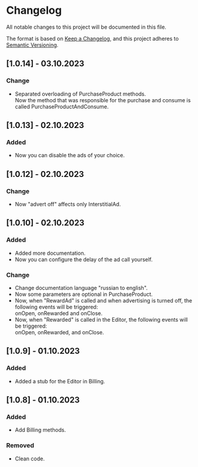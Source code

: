 # Changelog

All notable changes to this project will be documented in this file.

The format is based on [Keep a Changelog](https://keepachangelog.com/en/1.0.0/),
and this project adheres to [Semantic Versioning](https://semver.org/spec/v2.0.0.html).

## [1.0.14] - 03.10.2023
### Change
- Separated overloading of PurchaseProduct methods. <br>
Now the method that was responsible for the purchase and consume is called PurchaseProductAndConsume.

## [1.0.13] - 02.10.2023
### Added
- Now you can disable the ads of your choice.

## [1.0.12] - 02.10.2023
### Change
- Now "advert off" affects only InterstitialAd.

## [1.0.10] - 02.10.2023
### Added

- Added more documentation.
- Now you can configure the delay of the ad call yourself.

### Change

- Change documentation language "russian to english".
- Now some parameters are optional in PurchaseProduct.
- Now, when "RewardAd" is called and when advertising is turned off, the following events will be triggered: <br>
onOpen, onRewarded and onClose.
- Now, when "Rewarded" is called in the Editor, the following events will be triggered: <br>
  onOpen, onRewarded, and onClose.

## [1.0.9] - 01.10.2023
### Added

- Added a stub for the Editor in Billing.

## [1.0.8] - 01.10.2023
### Added

- Add Billing methods.

### Removed

- Clean code.